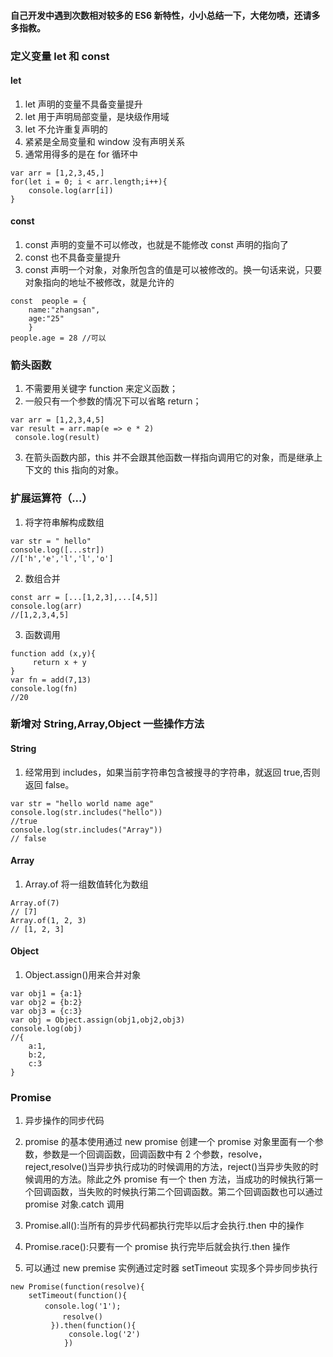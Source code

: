 #### 自己开发中遇到次数相对较多的 ES6 新特性，小小总结一下，大佬勿喷，还请多多指教。

### 定义变量 let 和 const

#### let

1. let 声明的变量不具备变量提升
2. let 用于声明局部变量，是块级作用域
3. let 不允许重复声明的
4. 紧紧是全局变量和 window 没有声明关系
5. 通常用得多的是在 for 循环中

```
var arr = [1,2,3,45,]
for(let i = 0; i < arr.length;i++){
	console.log(arr[i])
}
```

#### const

1. const 声明的变量不可以修改，也就是不能修改 const 声明的指向了
2. const 也不具备变量提升
3. const 声明一个对象，对象所包含的值是可以被修改的。换一句话来说，只要对象指向的地址不被修改，就是允许的

```
const  people = {
    name:"zhangsan",
    age:"25"
    }
people.age = 28 //可以
```

### 箭头函数

1. 不需要用关键字 function 来定义函数；
2. 一般只有一个参数的情况下可以省略 return；

```
var arr = [1,2,3,4,5]
var result = arr.map(e => e * 2)
 console.log(result)
```

3. 在箭头函数内部，this 并不会跟其他函数一样指向调用它的对象，而是继承上下文的 this 指向的对象。

### 扩展运算符（...）

1. 将字符串解构成数组

```
var str = " hello"
console.log([...str])
//['h','e','l','l','o']
```

2. 数组合并

```
const arr = [...[1,2,3],...[4,5]]
console.log(arr)
//[1,2,3,4,5]
```

3. 函数调用

```
function add (x,y){
     return x + y
}
var fn = add(7,13)
console.log(fn)
//20
```

### 新增对 String,Array,Object 一些操作方法

#### String

1. 经常用到 includes，如果当前字符串包含被搜寻的字符串，就返回 true,否则返回 false。

```
var str = "hello world name age"
console.log(str.includes("hello"))
//true
console.log(str.includes("Array"))
// false
```

#### Array

1. Array.of 将一组数值转化为数组

```
Array.of(7)
// [7]
Array.of(1, 2, 3)
// [1, 2, 3]
```

#### Object

1. Object.assign()用来合并对象

```
var obj1 = {a:1}
var obj2 = {b:2}
var obj3 = {c:3}
var obj = Object.assign(obj1,obj2,obj3)
console.log(obj)
//{
    a:1,
    b:2,
    c:3
}
```

### Promise

1. 异步操作的同步代码
2. promise 的基本使用通过 new promise 创建一个 promise 对象里面有一个参数，参数是一个回调函数，回调函数中有 2 个参数，resolve，reject,resolve()当异步执行成功的时候调用的方法，reject()当异步失败的时候调用的方法。除此之外 promise 有一个 then 方法，当成功的时候执行第一个回调函数，当失败的时候执行第二个回调函数。第二个回调函数也可以通过 promise 对象.catch 调用
3. Promise.all():当所有的异步代码都执行完毕以后才会执行.then 中的操作
4. Promise.race():只要有一个 promise 执行完毕后就会执行.then 操作

5. 可以通过 new premise 实例通过定时器 setTimeout 实现多个异步同步执行

```
new Promise(function(resolve){
	setTimeout(function(){
　　　　 console.log('1');
　　　　     resolve()
		 }).then(function(){
		     console.log('2')
			})

```
